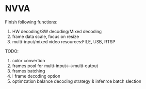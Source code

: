 # NVVA
Finish following functions:
1. HW decoding/SW decoding/Mixed decoding
2. frame data scale, focus on resize
3. multi-input/mixed video resources:FILE, USB, RTSP

TODO:
1. color convertion
2. frames pool for multi-input<-->multi-output
3. frames batching
4. I frame decoding option
5. optimzation balance decoding strategy & infenrce batch slection
